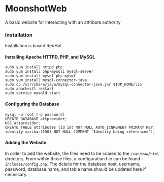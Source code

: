 # MoonshotWeb

A basic website for interacting with an attribute authority

### Installation

Installation is based RedHat.

#### Installing Apache HTTPD, PHP, and MySQL

```
sudo yum install httpd php
sudo yum install php-mysqli mysql-server
sudo yum install mysql php-mysql
sudo yum install mysql-connector-java
sudo cp /usr/share/java/mysql-connector-java.jar $IDP_HOME/lib 
sudo apachectl restart
sudo service mysqld start
```

#### Configuring the Database

```
mysql -u root [-p password]
CREATE DATABASE attprovider;
USE attprovider;
CREATE TABLE attributes (id int NOT NULL AUTO_ICNREMENT PRIMARY KEY, identity varchar(150) NOT NULL COMMENT 'Identity being referenced');
```

#### Adding the Website

In order to add the website, the files need to be copied to the ```/var/www/html``` directory. From within those files, a configuration file can be found - ```includes/config.php```. The details for the database host, username, password, database name, and table name should be updated here if necessary.
